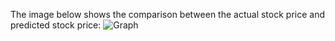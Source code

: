 The image below shows the comparison between the actual stock price and predicted stock price:
![Graph](https://user-images.githubusercontent.com/110412621/228673491-0e02138b-5362-40c2-b2ee-4459c796b63e.png)
